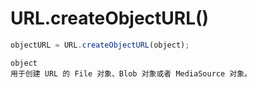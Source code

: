 # URL.createObjectURL()

```js
objectURL = URL.createObjectURL(object);
```

```
object
用于创建 URL 的 File 对象、Blob 对象或者 MediaSource 对象。
```

